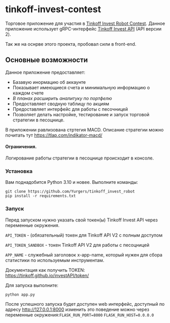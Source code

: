 # tinkoff-invest-contest
Торговое приложение для участия в [Tinkoff Invest Robot Contest](https://github.com/Tinkoff/invest-robot-contest).
Данное приложение использует gRPC-интерфейс [Tinkoff Invest API](https://github.com/Tinkoff/investAPI) (API версии 2).

Так же на оснрве этого проекта, пробовал сили в front-end.

## Основные возможности
Данное приложение предоставляет:
- Базавую инормацию об аккаунте
- Показывает имеющиеся счета и минимальную информацию о каждом счете 
- _В планах расширить аналитуку по портфелю_
- Предоставляет сводную таблицу по акциям
- Предоставляет интерфейс для работы с песочницей
- Позволяет делать настройке, тестирование и запуск торговой стратегии в песоцнице.

В приложении равлизована стртегия MACD. Описание стратегии можно почитать тут https://tlap.com/indikator-macd/

#### Ограничения.
Логирование работы стратегии в песоцнице происходит в консоле.


### Установка

Вам поднадобится Python 3.10 и новее.
Выполните команды:
```shell
git clone https://github.com/Yurgers/tinkoff_invest_robot
pip install -r requirements.txt
```


### Запуск
Перед запуском нужно указать свой токен(ы) Tinkoff Invest API через переменные окружения. 

`API_TOKEN` - (обязательный) токен для Tinkoff API V2 с полным доступом

`API_TOKEN_SANDBOX` - токен Tinkoff API V2 для работы с песоцницей

`APP_NAME` - служебный заголовок x-app-name, который нужен для сбора статистики по используемым инструментам.

Документация как получить TOKEN:
https://tinkoff.github.io/investAPI/token/

Для запуска выполните:
```shell
python app.py
```

После успешного запуска будет доступен web интерфейс, доступный по адресу http://127.0.0.1:8000
изменить это поведение можно через переменные окружения:`FLASK_RUN_PORT=8000`
`FLASK_RUN_HOST=0.0.0.0`